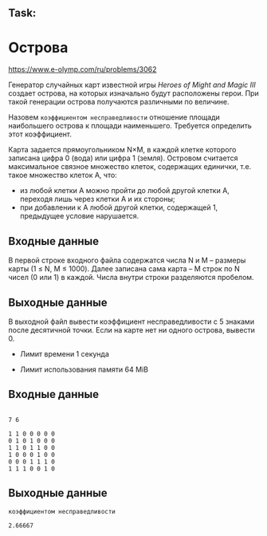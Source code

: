 ## Task:


# Острова

https://www.e-olymp.com/ru/problems/3062

Генератор случайных карт известной игры *Heroes of Might and Magic III* создает острова, на которых изначально будут расположены герои. При такой генерации острова получаются различными по величине. 

Назовем `коэффициентом несправедливости` отношение площади наибольшего острова к площади наименьшего. Требуется определить этот коэффициент.

Карта задается прямоугольником N×M, в каждой клетке которого записана цифра 0 (вода) или цифра 1 (земля). Островом считается максимальное связное множество клеток, содержащих единички, т.е. такое множество клеток A, что:

 - из любой клетки A можно пройти до любой другой клетки A, переходя лишь через клетки A и их стороны;
 - при добавлении к A любой другой клетки, содержащей 1, предыдущее условие нарушается.

## Входные данные

В первой строке входного файла содержатся числа N и M – размеры карты (1 ≤ N, M ≤ 1000). Далее записана сама карта – M строк по N чисел (0 или 1) в каждой. Числа внутри строки разделяются пробелом.

## Выходные данные

В выходной файл вывести коэффициент несправедливости с 5 знаками после десятичной точки. Если на карте нет ни одного острова, вывести 0.


 - Лимит времени 1 секунда


 - Лимит использования памяти 64 MiB

## Входные данные

```

7 6

1 1 0 0 0 0 0
0 1 0 1 0 0 0
1 1 0 1 1 0 0
1 0 0 0 1 0 0
0 0 0 1 1 1 0
1 1 1 0 0 1 0
```


## Выходные данные

`коэффициентом несправедливости`

`2.66667`
